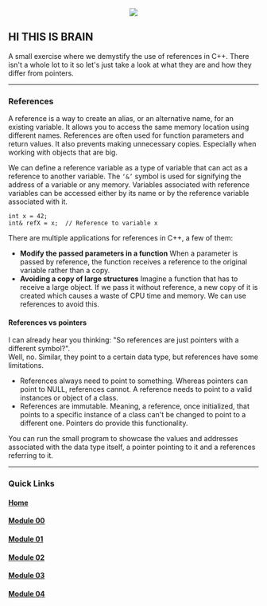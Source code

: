<div align="center">
  <img src="https://i.imgur.com/9RRWFs4.png">
</div>

## HI THIS IS BRAIN

A small exercise where we demystify the use of references in C++. There isn't a whole lot to it so let's just take a look at what they are and how they differ from pointers.

---

### References
A reference is a way to create an alias, or an alternative name, for an existing variable. It allows you to access the same memory location using different names. References are often used for function parameters and return values.
It also prevents making unnecessary copies. Especially when working with objects that are big.  

We can define a reference variable as a type of variable that can act as a reference to another variable. The `‘&’` symbol is used for signifying the address of a variable or any memory. Variables associated with reference variables can be accessed either by its name or by the reference variable associated with it.

```
int x = 42;
int& refX = x;  // Reference to variable x
```
There are multiple applications for references in C++, a few of them:

- **Modify the passed parameters in a function**
  When a parameter is passed by reference, the function receives a reference to the original variable rather than a copy.
- **Avoiding a copy of large structures**
  Imagine a function that has to receive a large object. If we pass it without reference, a new copy of it is created which causes a waste of CPU time and memory. We can use references to avoid this. 

#### References vs pointers

I can already hear you thinking: "So references are just pointers with a different symbol?".  
Well, no. Similar, they point to a certain data type, but references have some limitations.

- References always need to point to something. Whereas pointers can point to NULL, references cannot. A reference needs to point to a valid instances or object of a class.
- References are immutable. Meaning, a reference, once initialized, that points to a specific instance of a class can't be changed to point to a different one. Pointers do provide this functionality.

You can run the small program to showcase the values and addresses associated with the data type itself, a pointer pointing to it and a references referring to it.

---

### Quick Links  

#### [Home](https://github.com/arommers/CPP_Modules)
#### [Module 00](https://github.com/arommers/CPP_Modules/tree/master/00)

#### [Module 01](https://github.com/arommers/CPP_Modules/tree/master/01)

#### [Module 02](https://github.com/arommers/CPP_Modules/tree/master/02)

#### [Module 03](https://github.com/arommers/CPP_Modules/tree/master/03)

#### [Module 04](https://github.com/arommers/CPP_Modules/tree/master/04)
